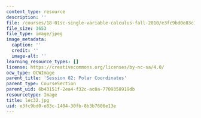 ```yaml
---
content_type: resource
description: ''
file: /courses/18-01sc-single-variable-calculus-fall-2010/e3fc9bd0e83c140430fb8b3b7606e13e_lec32.jpg
file_size: 3653
file_type: image/jpeg
image_metadata:
  caption: ''
  credit: ''
  image-alt: ''
learning_resource_types: []
license: https://creativecommons.org/licenses/by-nc-sa/4.0/
ocw_type: OCWImage
parent_title: 'Session 82: Polar Coordinates'
parent_type: CourseSection
parent_uid: 6b43151f-2ea4-f32c-ac0a-7709358919db
resourcetype: Image
title: lec32.jpg
uid: e3fc9bd0-e83c-1404-30fb-8b3b7606e13e
---
```

